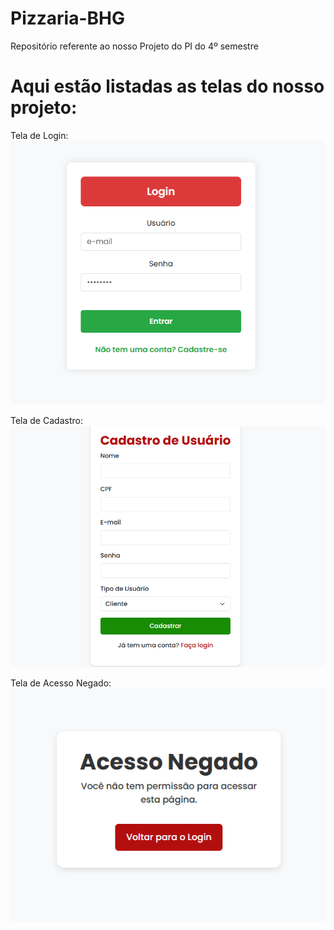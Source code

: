 # Pizzaria-BHG
Repositório referente ao nosso Projeto do PI do 4º semestre

# Aqui estão listadas as telas do nosso projeto:

Tela de Login:
![Tela de Login](/Telas/login.png)

Tela de Cadastro:
![Tela de Login](Telas/cadastroUsuario.png)

Tela de Acesso Negado:
![Tela de Acesso Negado](Telas/acesso_negado.png)

